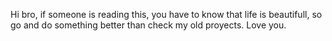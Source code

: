 Hi bro, if someone is reading this, you have to know that life is beautifull, so go and do something better than check my old proyects. Love you.
